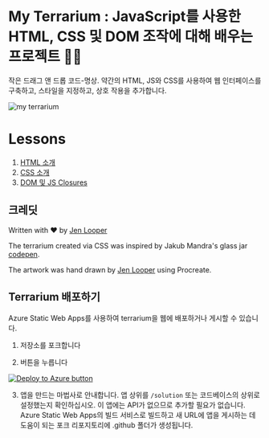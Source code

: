 # My Terrarium : JavaScript를 사용한 HTML, CSS 및 DOM 조작에 대해 배우는 프로젝트 🌵🌱

작은 드래그 앤 드롭 코드-명상. 약간의 HTML, JS와 CSS를 사용하여 웹 인터페이스를 구축하고, 스타일을 지정하고, 상호 작용을 추가합니다.

![my terrarium](images/screenshot_gray.png)

# Lessons

1. [HTML 소개](./1-intro-to-html/translations/README.ko.md)
2. [CSS 소개](./2-intro-to-css/translations/README.ko.md)
3. [DOM 및 JS Closures](./3-intro-to-DOM-and-closures/translations/README.ko.md)

## 크레딧

Written with ♥️  by [Jen Looper](https://www.twitter.com/jenlooper)

The terrarium created via CSS was inspired by Jakub Mandra's glass jar [codepen](https://codepen.io/Rotarepmi/pen/rjpNZY).

The artwork was hand drawn by [Jen Looper](http://jenlooper.com) using Procreate.

## Terrarium 배포하기

Azure Static Web Apps를 사용하여 terrarium을 웹에 배포하거나 게시할 수 있습니다.

1. 저장소를 포크합니다

2. 버튼을 누릅니다

[![Deploy to Azure button](https://aka.ms/deploytoazurebutton)](https://portal.azure.com/?feature.customportal=false&WT.mc_id=cxaall-4621-cxall#create/Microsoft.StaticApp)

3. 앱을 만드는 마법사로 안내합니다. 앱 상위를 `/solution` 또는 코드베이스의 상위로 설정했는지 확인하십시오. 이 앱에는 API가 없으므로 추가할 필요가 없습니다. Azure Static Web Apps의 빌드 서비스로 빌드하고 새 URL에 앱을 게시하는 데 도움이 되는 포크 리포지토리에 .github 폴더가 생성됩니다.

